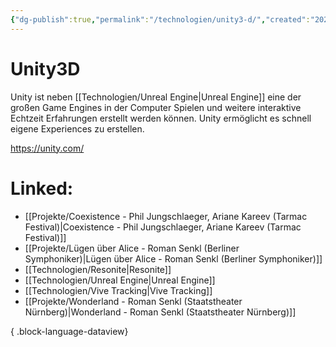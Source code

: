 ```yaml
---
{"dg-publish":true,"permalink":"/technologien/unity3-d/","created":"2025-05-25T12:48:37.293+02:00","updated":"2025-05-26T10:40:46.637+02:00"}
---
```


# Unity3D

Unity ist neben [[Technologien/Unreal Engine\|Unreal Engine]] eine der großen Game Engines in der Computer Spielen und weitere interaktive Echtzeit Erfahrungen erstellt werden können. Unity ermöglicht es schnell eigene Experiences zu erstellen.

https://unity.com/
# Linked:
- [[Projekte/Coexistence - Phil Jungschlaeger, Ariane Kareev (Tarmac Festival)\|Coexistence - Phil Jungschlaeger, Ariane Kareev (Tarmac Festival)]]
- [[Projekte/Lügen über Alice - Roman Senkl (Berliner Symphoniker)\|Lügen über Alice - Roman Senkl (Berliner Symphoniker)]]
- [[Technologien/Resonite\|Resonite]]
- [[Technologien/Unreal Engine\|Unreal Engine]]
- [[Technologien/Vive Tracking\|Vive Tracking]]
- [[Projekte/Wonderland - Roman Senkl (Staatstheater Nürnberg)\|Wonderland - Roman Senkl (Staatstheater Nürnberg)]]

{ .block-language-dataview}

